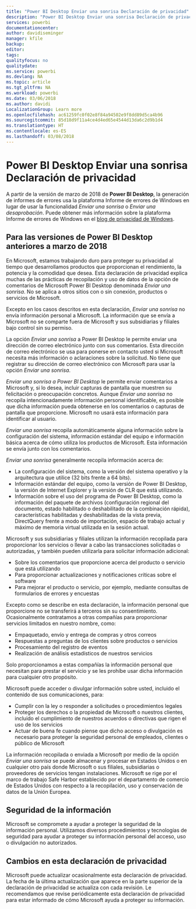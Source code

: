 ```yaml
---
title: "Power BI Desktop Enviar una sonrisa Declaración de privacidad"
description: "Power BI Desktop Enviar una sonrisa Declaración de privacidad"
services: powerbi
documentationcenter: 
author: davidiseminger
manager: kfile
backup: 
editor: 
tags: 
qualityfocus: no
qualitydate: 
ms.service: powerbi
ms.devlang: NA
ms.topic: article
ms.tgt_pltfrm: NA
ms.workload: powerbi
ms.date: 03/06/2018
ms.author: davidi
LocalizationGroup: Learn more
ms.openlocfilehash: ac61259fc0f02e8f84a94502e9f8dd89d5ca4b96
ms.sourcegitcommit: 85d18d9f11a4ce4d4ed65e4544d13da6c2d9b1d4
ms.translationtype: HT
ms.contentlocale: es-ES
ms.lasthandoff: 03/08/2018
---
```

# <a name="power-bi-desktop-send-a-smile-privacy-statement"></a>Power BI Desktop Enviar una sonrisa Declaración de privacidad

A partir de la versión de marzo de 2018 de **Power BI Desktop**, la generación de informes de errores usa la plataforma Informe de errores de Windows en lugar de usar la funcionalidad *Enviar una sonrisa* o *Enviar una desaprobación*. Puede obtener más información sobre la plataforma Informe de errores de Windows en el [blog de privacidad de Windows](https://blogs.windows.com/windowsexperience/2018/01/24/microsoft-introduces-new-privacy-tools-ahead-of-data-privacy-day/). 

## <a name="for-versions-of-power-bi-desktop-prior-to-march-2018"></a>Para las versiones de Power BI Desktop anteriores a marzo de 2018

En Microsoft, estamos trabajando duro para proteger su privacidad al tiempo que desarrollamos productos que proporcionan el rendimiento, la potencia y la comodidad que desea. Esta declaración de privacidad explica muchas de las prácticas de recopilación y uso de datos de la opción de comentarios de Microsoft Power BI Desktop denominada *Enviar una sonrisa*. No se aplica a otros sitios con o sin conexión, productos o servicios de Microsoft.

Excepto en los casos descritos en esta declaración, *Enviar una sonrisa* no envía información personal a Microsoft. La información que se envía a Microsoft no se comparte fuera de Microsoft y sus subsidiarias y filiales bajo control sin su permiso.

La opción *Enviar una sonrisa* a Power BI Desktop le permite enviar una dirección de correo electrónico junto con sus comentarios. Esta dirección de correo electrónico se usa para ponerse en contacto usted si Microsoft necesita más información o aclaraciones sobre la solicitud. No tiene que registrar su dirección de correo electrónico con Microsoft para usar la opción *Enviar una sonrisa*.

*Enviar una sonrisa a Power BI Desktop* le permite enviar comentarios a Microsoft y, si lo desea, incluir capturas de pantalla que muestren su felicitación o preocupación concretos. Aunque *Enviar una sonrisa* no recopila intencionadamente información personal identificable, es posible que dicha información pueda obtenerse en los comentarios o capturas de pantalla que proporcione. Microsoft no usará esta información para identificar al usuario.

*Enviar una sonrisa* recopila automáticamente alguna información sobre la configuración del sistema, información estándar del equipo e información básica acerca de cómo utiliza los productos de Microsoft. Esta información se envía junto con los comentarios.

*Enviar una sonrisa* generalmente recopila información acerca de:

* La configuración del sistema, como la versión del sistema operativo y la arquitectura que utilice (32 bits frente a 64 bits).
* Información estándar del equipo, como la versión de Power BI Desktop, la versión de Internet Explorer y la versión de CLR que está utilizando.
* Información sobre el uso del programa de Power BI Desktop, como la información del paquete de archivos (configuración regional del documento, estado habilitado o deshabilitado de la combinación rápida), características habilitadas y deshabilitadas de la vista previa, DirectQuery frente a modo de importación, espacio de trabajo actual y máximo de memoria virtual utilizada en la sesión actual.

Microsoft y sus subsidiarias y filiales utilizan la información recopilada para proporcionar los servicios o llevar a cabo las transacciones solicitadas o autorizadas, y también pueden utilizarla para solicitar información adicional:

* Sobre los comentarios que proporcione acerca del producto o servicio que está utilizando
* Para proporcionar actualizaciones y notificaciones críticas sobre el software
* Para mejorar el producto o servicio, por ejemplo, mediante consultas de formularios de errores y encuestas

Excepto como se describe en esta declaración, la información personal que proporcione no se transferirá a terceros sin su consentimiento. Ocasionalmente contratamos a otras compañías para proporcionar servicios limitados en nuestro nombre, como:

* Empaquetado, envío y entrega de compras y otros correos
* Respuestas a preguntas de los clientes sobre productos o servicios
* Procesamiento del registro de eventos
* Realización de análisis estadísticos de nuestros servicios

Solo proporcionamos a estas compañías la información personal que necesitan para prestar el servicio y se les prohíbe usar dicha información para cualquier otro propósito.

Microsoft puede acceder o divulgar información sobre usted, incluido el contenido de sus comunicaciones, para:

* Cumplir con la ley o responder a solicitudes o procedimientos legales
* Proteger los derechos o la propiedad de Microsoft o nuestros clientes, incluido el cumplimiento de nuestros acuerdos o directivas que rigen el uso de los servicios
* Actuar de buena fe cuando piense que dicho acceso o divulgación es necesario para proteger la seguridad personal de empleados, clientes o público de Microsoft

La información recopilada o enviada a Microsoft por medio de la opción *Enviar una sonrisa* se puede almacenar y procesar en Estados Unidos o en cualquier otro país donde Microsoft o sus filiales, subsidiarias o proveedores de servicios tengan instalaciones. Microsoft se rige por el marco de trabajo Safe Harbor establecido por el departamento de comercio de Estados Unidos con respecto a la recopilación, uso y conservación de datos de la Unión Europea.

## <a name="security-of-your-information"></a>Seguridad de la información
Microsoft se compromete a ayudar a proteger la seguridad de la información personal. Utilizamos diversos procedimientos y tecnologías de seguridad para ayudar a proteger su información personal del acceso, uso o divulgación no autorizados.

## <a name="changes-to-this-privacy-statement"></a>Cambios en esta declaración de privacidad
Microsoft puede actualizar ocasionalmente esta declaración de privacidad. La fecha de la última actualización que aparece en la parte superior de la declaración de privacidad se actualiza con cada revisión. Le recomendamos que revise periódicamente esta declaración de privacidad para estar informado de cómo Microsoft ayuda a proteger su información.

